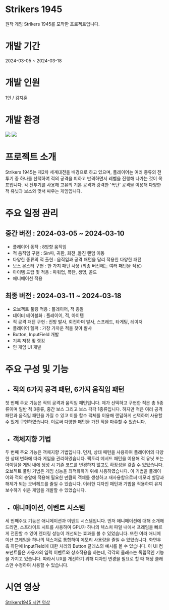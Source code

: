 # Strikers 1945
원작 게임 Strikers 1945를 모작한 프로젝트입니다.

# 개발 기간
2024-03-05 ~ 2024-03-18

# 개발 인원
1인 / 김지훈

# 개발 환경
<img src="https://img.shields.io/badge/Visual Studio-777777?style=flat-square&logo=Visual Studio&logoColor=purple"> <img src="https://img.shields.io/badge/SFML-567e25?style=for-the-badge&logo=SFML&logoColor=white">

# 프로젝트 소개
Strikers 1945는 제2차 세계대전을 배경으로 하고 있으며, 플레이어는 여러 종류의 전투기 중 하나를 선택하여 적의 공격을 피하고 반격하면서 레벨을 진행해 나가는 것이 목표입니다. 각 전투기를 사용해 고유의 기본 공격과 강력한 '폭탄' 공격을 이용해 다양한 적 유닛과 보스와 맞서 싸우는 게임입니다.

# 주요 일정 관리
## 중간 버전 : 2024-03-05 ~ 2024-03-10
- 플레이어 동작 : 8방향 움직임 
- 적 움직임 구현 : Sin파, 귀환, 회전 ,돌진 랜덤 이동
- 다양한 종류의 적 출현 : 움직임과 공격 패턴을 달리 적용한 다양한 패턴
- 보스 몬스터 구현 : 한 가지 패턴 사용 (최종 버전에는 여러 패턴을 적용)
- 아이템 드랍 및 적용 : 파워업, 폭탄, 생명, 골드
- 애니메이션 적용

## 최종 버전 : 2024-03-11 ~ 2024-03-18
- 오브젝트 풀링 적용 : 플레이어, 적 총알
- 데이터 테이블화 : 플레이어, 적, 아이템
- 적 공격 패턴 구현 : 전방 발사, 회전하며 발사, 스프레드, 타게팅, 레이저
- 플레이어 헬퍼 : 가장 가까운 적을 찾아 발사
- Button, InputField 개발
- 기록 저장 및 랭킹
- 인 게임 UI 개발

# 주요 구성 및 기능
- ## 적의 6가지 공격 패턴, 6가지 움직임 패턴
첫 번째 주요 기능은 적의 공격과 움직임 패턴입니다. 
제가 선택하고 구현한 적은 총 5종류이며 일반 적 3종류, 중간 보스 그리고 보스 각각 1종류입니다.
하지만 적은 여러 공격 패턴과 움직임 패턴을 가질 수 있고 이를 함수 객체를 이용해 랜덤하게 선택하여 사용할 수 있게 구현하였습니다.
이로써 다양한 패턴을 가진 적을 마주할 수 있습니다. 

- ## 객체지향 기법
두 번째 주요 기능은 객체지향 기법입니다. 먼저, 상태 패턴을 사용하여 플레이어의 다양한 상태 변화에 따라 게임을 관리하였습니다. 팩토리 메서드 패턴을 이용해 적 유닛 또는 아이템을 게임 내에 생성 시 기존 코드를 변경하지 않고도 확장성을 갖출 수 있었습니다. 오브젝트 풀링 기법은 게임 성능을 최적화하기 위해 사용하였습니다. 이 기법을 플레이어와 적의 총알에 적용해 필요한 만큼의 객체를 생성하고 재사용함으로써 메모리 할당과 해제가 되는 오버헤드를 줄일 수 있습니다. 이러한 디자인 패턴과 기법을 적용하여 유지보수하기 쉬운 게임을 개발할 수 있었습니다.

- ## 애니메이션, 이벤트 시스템
세 번째주요 기능은 애니메이션과 이벤트 시스템입니다. 
먼저 애니메이션에 대해 소개해드리면, 스프라이트 시트를 사용하여 GPU가 하나의 텍스처 파일 내에서 프레임을 빠르게 전환할 수 있어 렌더링 성능이 개선되는 효과를 볼 수 있었습니다. 또한 여러 애니메이션 프레임을 하나의 텍스처로 통합하여 메모리 사용량을 줄일 수 있었습니다. 
화면우측 하단에 InputField에 대한 처리와 Button 클래스의 예시를 볼 수 있습니다. 이 UI 컴포넌트들은 사용자의 입력 이벤트와 상호작용을 하는데, 각각의 클래스는 독립적인 기능을 가지고 있습니다. 따라서 UX를 개선하기 위해 디자인 변경을 필요로 할 때 해당 클래스만 수정하여 사용할 수 있습니다.

# 시연 영상
[Strikers1945 시연 영상](https://drive.google.com/file/d/1xqlUZLXfmHZAG5TGyN8SXWgmofejnwaO/view?usp=drive_link)
